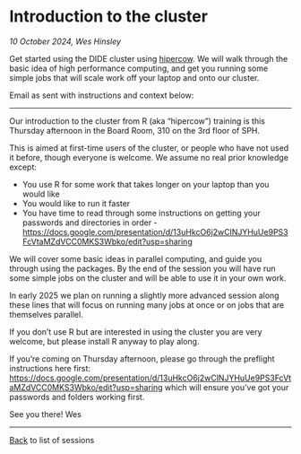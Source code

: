 # Introduction to the cluster

*10 October 2024, Wes Hinsley*

Get started using the DIDE cluster using [hipercow](https://mrc-ide.github.io/hipercow/).  We will walk through the basic idea of high performance computing, and get you running some simple jobs that will scale work off your laptop and onto our cluster.

Email as sent with instructions and context below:

---

Our introduction to the cluster from R (aka “hipercow”) training is this Thursday afternoon in the Board Room, 310 on the 3rd floor of SPH.

This is aimed at first-time users of the cluster, or people who have not used it before, though everyone is welcome.  We assume no real prior knowledge except:

* You use R for some work that takes longer on your laptop than you would like
* You would like to run it faster
* You have time to read through some instructions on getting your passwords and directories in order - https://docs.google.com/presentation/d/13uHkcO6j2wClNJYHuUe9PS3FcVtaMZdVCC0MKS3Wbko/edit?usp=sharing


We will cover some basic ideas in parallel computing, and guide you through using the packages. By the end of the session you will have run some simple jobs on the cluster and will be able to use it in your own work.

In early 2025 we plan on running a slightly more advanced session along these lines that will focus on running many jobs at once or on jobs that are themselves parallel.

If you don’t use R but are interested in using the cluster you are very welcome, but please install R anyway to play along.

If you’re coming on Thursday afternoon, please go through the preflight instructions here first: https://docs.google.com/presentation/d/13uHkcO6j2wClNJYHuUe9PS3FcVtaMZdVCC0MKS3Wbko/edit?usp=sharing which will ensure you’ve got your passwords and folders working first.

See you there!
Wes

---

[Back](..) to list of sessions
